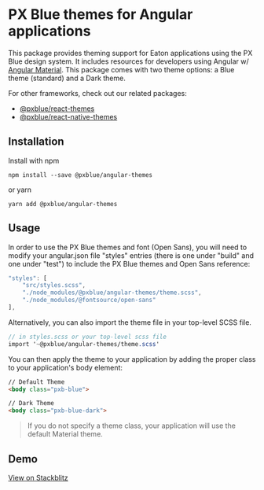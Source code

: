 # PX Blue themes for Angular applications

This package provides theming support for Eaton applications using the PX Blue design system. It includes resources for developers using Angular w/ [Angular Material](https://www.npmjs.com/package/@angular/material). This package comes with two theme options: a Blue theme (standard) and a Dark theme.

For other frameworks, check out our related packages:

-   [@pxblue/react-themes](https://www.npmjs.com/package/@pxblue/react-themes)
-   [@pxblue/react-native-themes](https://www.npmjs.com/package/@pxblue/react-native-themes)

## Installation

Install with npm

```shell
npm install --save @pxblue/angular-themes
```

or yarn

```shell
yarn add @pxblue/angular-themes
```

## Usage

In order to use the PX Blue themes and font (Open Sans), you will need to modify your angular.json file "styles" entries (there is one under "build" and one under "test") to include the PX Blue themes and Open Sans reference:

```js
"styles": [
    "src/styles.scss",
    "./node_modules/@pxblue/angular-themes/theme.scss",
    "./node_modules/@fontsource/open-sans"
],
```

Alternatively, you can also import the theme file in your top-level SCSS file.

```scss
// in styles.scss or your top-level scss file
import '~@pxblue/angular-themes/theme.scss'
```

You can then apply the theme to your application by adding the proper class to your application's body element:

```HTML
// Default Theme
<body class="pxb-blue">

// Dark Theme
<body class="pxb-blue-dark">
```

> If you do not specify a theme class, your application will use the default Material theme.

## Demo

[View on Stackblitz](https://stackblitz.com/github/pxblue/themes/tree/master/angular/demo)
